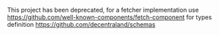 This project has been deprecated, for a fetcher implementation use https://github.com/well-known-components/fetch-component for types definition https://github.com/decentraland/schemas
